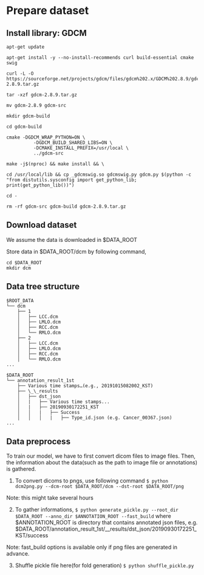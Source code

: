 # Prepare dataset

## Install library: GDCM
```
apt-get update

apt-get install -y --no-install-recommends curl build-essential cmake swig

curl -L -O https://sourceforge.net/projects/gdcm/files/gdcm%202.x/GDCM%202.8.9/gdcm-2.8.9.tar.gz

tar -xzf gdcm-2.8.9.tar.gz

mv gdcm-2.8.9 gdcm-src

mkdir gdcm-build

cd gdcm-build

cmake -DGDCM_WRAP_PYTHON=ON \
          -DGDCM_BUILD_SHARED_LIBS=ON \
          -DCMAKE_INSTALL_PREFIX=/usr/local \
          ../gdcm-src

make -j$(nproc) && make install && \

cd /usr/local/lib && cp _gdcmswig.so gdcmswig.py gdcm.py $(python -c "from distutils.sysconfig import get_python_lib; print(get_python_lib())")

cd - 

rm -rf gdcm-src gdcm-build gdcm-2.8.9.tar.gz
```

## Download dataset

We assume the data is downloaded in $DATA_ROOT

Store data in $DATA_ROOT/dcm by following command,

```
cd $DATA_ROOT
mkdir dcm
```

## Data tree structure
```
$ROOT_DATA
└── dcm
    ├── 1
    │   ├── LCC.dcm
    │   ├── LMLO.dcm
    │   ├── RCC.dcm
    │   └── RMLO.dcm
    ├── 2
    │   ├── LCC.dcm
    │   ├── LMLO.dcm
    │   ├── RCC.dcm
    │   └── RMLO.dcm
...
 
$DATA_ROOT
└── annotation_result_1st
    ├── Various time stamps…(e.g., 20191015082002_KST)
    ├── \_\_results
    │   ├── dst_json
    │   |   ├── Various time stamps...
    │   |   ├── 20190930172251_KST
    │   │   |   ├── Success     
    │   │   │   |   ├── Type_id.json (e.g. Cancer_00367.json)   
...         
```
 

## Data preprocess
To train our model, we have to first convert dicom files to image files.
Then, the information about the data(such as the path to image file or annotations) is gathered.

1. To convert dicoms to pngs, use following command
`$ python dcm2png.py --dcm-root $DATA_ROOT/dcm --dst-root $DATA_ROOT/png`

Note: this might take several hours

2. To gather informations,
`$ python generate_pickle.py --root_dir $DATA_ROOT --anno_dir $ANNOTATION_ROOT --fast_build`
where $ANNOTATION_ROOT is directory that contains annotated json files, e.g. $DATA_ROOT/annotation_result_1st/__results/dst_json/20190930172251_KST/success

Note: fast_build options is available only if png files are generated in advance.

3. Shuffle pickle file here(for fold generation)
`$ python shuffle_pickle.py`

